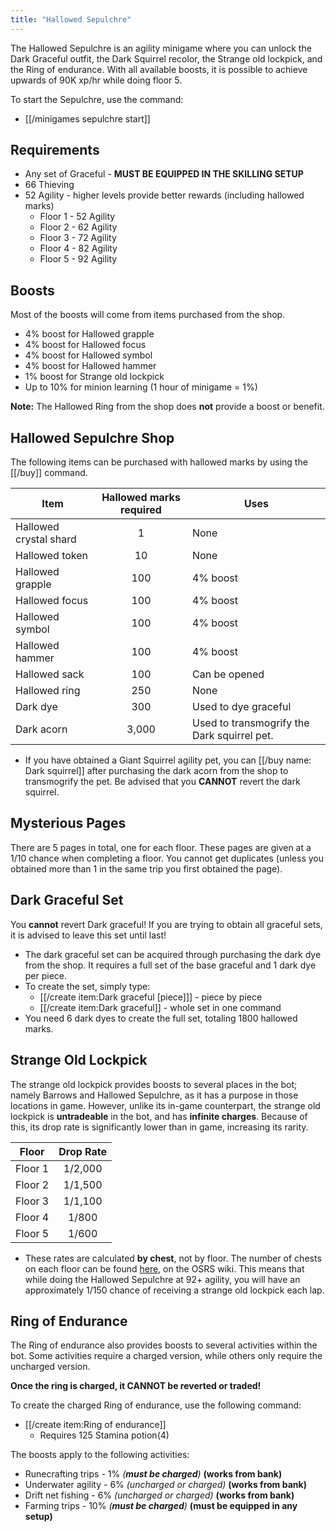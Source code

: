 ```yaml
---
title: "Hallowed Sepulchre"
---
```


The Hallowed Sepulchre is an agility minigame where you can unlock the Dark Graceful outfit, the Dark Squirrel recolor, the Strange old lockpick, and the Ring of endurance. With all available boosts, it is possible to achieve upwards of 90K xp/hr while doing floor 5.

To start the Sepulchre, use the command:

- [[/minigames sepulchre start]]

## Requirements

- Any set of Graceful - **MUST BE EQUIPPED IN THE SKILLING SETUP**
- 66 Thieving
- 52 Agility - higher levels provide better rewards (including hallowed marks)
  - Floor 1 - 52 Agility
  - Floor 2 - 62 Agility
  - Floor 3 - 72 Agility
  - Floor 4 - 82 Agility
  - Floor 5 - 92 Agility

## Boosts

Most of the boosts will come from items purchased from the shop.

- 4% boost for Hallowed grapple
- 4% boost for Hallowed focus
- 4% boost for Hallowed symbol
- 4% boost for Hallowed hammer
- 1% boost for Strange old lockpick
- Up to 10% for minion learning (1 hour of minigame = 1%)

**Note:** The Hallowed Ring from the shop does **not** provide a boost or benefit.

## Hallowed Sepulchre Shop

The following items can be purchased with hallowed marks by using the [[/buy]] command.

| **Item**               | **Hallowed marks required** | **Uses**                                    |
| ---------------------- | :-------------------------: | ------------------------------------------- |
| Hallowed crystal shard |              1              | None                                        |
| Hallowed token         |             10              | None                                        |
| Hallowed grapple       |             100             | 4% boost                                    |
| Hallowed focus         |             100             | 4% boost                                    |
| Hallowed symbol        |             100             | 4% boost                                    |
| Hallowed hammer        |             100             | 4% boost                                    |
| Hallowed sack          |             100             | Can be opened                               |
| Hallowed ring          |             250             | None                                        |
| Dark dye               |             300             | Used to dye graceful                        |
| Dark acorn             |            3,000            | Used to transmogrify the Dark squirrel pet. |

- If you have obtained a Giant Squirrel agility pet, you can [[/buy name\: Dark squirrel]] after purchasing the dark acorn from the shop to transmogrify the pet. Be advised that you **CANNOT** revert the dark squirrel.

## Mysterious Pages

There are 5 pages in total, one for each floor. These pages are given at a 1/10 chance when completing a floor. You cannot get duplicates (unless you obtained more than 1 in the same trip you first obtained the page).

## Dark Graceful Set

You **cannot** revert Dark graceful! If you are trying to obtain all graceful sets, it is advised to leave this set until last!

- The dark graceful set can be acquired through purchasing the dark dye from the shop. It requires a full set of the base graceful and 1 dark dye per piece.
- To create the set, simply type:
  - [[/create item\:Dark graceful [piece]]] - piece by piece
  - [[/create item\:Dark graceful]] - whole set in one command
- You need 6 dark dyes to create the full set, totaling 1800 hallowed marks.

## **Strange Old Lockpick**

The strange old lockpick provides boosts to several places in the bot; namely Barrows and Hallowed Sepulchre, as it has a purpose in those locations in game. However, unlike its in-game counterpart, the strange old lockpick is **untradeable** in the bot, and has **infinite charges**. Because of this, its drop rate is significantly lower than in game, increasing its rarity.

| **Floor** | **Drop Rate** |
| --------- | :-----------: |
| Floor 1   |    1/2,000    |
| Floor 2   |    1/1,500    |
| Floor 3   |    1/1,100    |
| Floor 4   |     1/800     |
| Floor 5   |     1/600     |

- These rates are calculated **by chest**, not by floor. The number of chests on each floor can be found [here](<https://oldschool.runescape.wiki/w/Coffin_(Hallowed_Sepulchre)#Locations>), on the OSRS wiki. This means that while doing the Hallowed Sepulchre at 92+ agility, you will have an approximately 1/150 chance of receiving a strange old lockpick each lap.

## Ring of Endurance

The Ring of endurance also provides boosts to several activities within the bot. Some activities require a charged version, while others only require the uncharged version.

**Once the ring is charged, it CANNOT be reverted or traded!**

To create the charged Ring of endurance, use the following command:

- [[/create item\:Ring of endurance]]
  - Requires 125 Stamina potion(4)

The boosts apply to the following activities:

- Runecrafting trips - 1% _(**must be charged**)_ **(works from bank)**
- Underwater agility - 6% _(uncharged or charged)_ **(works from bank)**
- Drift net fishing - 6% _(uncharged or charged)_ **(works from bank)**
- Farming trips - 10% _(**must be charged**)_ **(must be equipped in any setup)**
